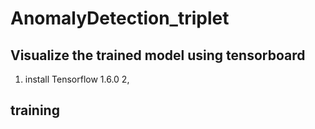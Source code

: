 # AnomalyDetection_triplet




## Visualize the trained model using tensorboard

1. install Tensorflow 1.6.0 
2, 



## training


